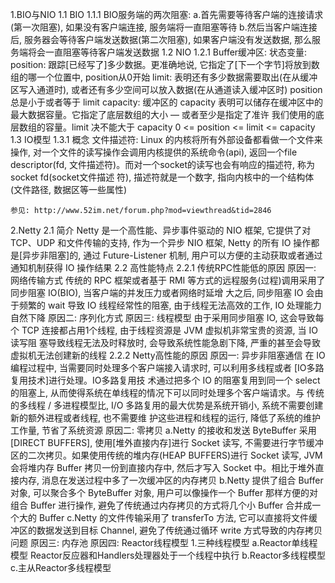 1.BIO与NIO
    1.1 BIO
        1.1.1 BIO服务端的两次阻塞:
            a.首先需要等待客户端的连接请求(第一次阻塞), 如果没有客户端连接, 服务端将一直阻塞等待
            b.然后当客户端连接后, 服务器会等待客户端发送数据(第二次阻塞), 如果客户端没有发送数据, 那么服务端将会一直阻塞等待客户端发送数据
    1.2 NIO
        1.2.1 Buffer缓冲区:
            状态变量: 
                position: 跟踪[已经写了]多少数据。更准确地说, 它指定了[下一个字节]将放到数组的哪一个位置中, position从0开始
                limit: 表明还有多少数据需要取出(在从缓冲区写入通道时), 或者还有多少空间可以放入数据(在从通道读入缓冲区时)
                       position 总是小于或者等于 limit
                capacity: 缓冲区的 capacity 表明可以储存在缓冲区中的最大数据容量。它指定了底层数组的大小 ― 或者至少是指定了准许
                          我们使用的底层数组的容量。limit 决不能大于 capacity
                0 <= position <= limit <= capacity
    1.3 IO模型
        1.3.1 概念
            文件描述符: Linux 的内核将所有外部设备都看做一个文件来操作, 对一个文件的读写操作会调用内核提供的系统命令(api), 
                返回一个file descriptor(fd, 文件描述符)。而对一个socket的读写也会有响应的描述符, 称为socket fd(socket文件描述
                符), 描述符就是一个数字, 指向内核中的一个结构体(文件路径, 数据区等一些属性)
                   
    参见: http://www.52im.net/forum.php?mod=viewthread&tid=2846
    
2.Netty
    2.1 简介
        Netty 是一个高性能、异步事件驱动的 NIO 框架, 它提供了对 TCP、UDP 和文件传输的支持, 作为一个异步 NIO 框架, Netty 的所有
        IO 操作都是[异步非阻塞]的, 通过 Future-Listener 机制, 用户可以方便的主动获取或者通过通知机制获得 IO 操作结果
    2.2 高性能特点
        2.2.1 传统RPC性能低的原因
            原因一: 网络传输方式
                传统的 RPC 框架或者基于 RMI 等方式的远程服务(过程)调用采用了同步阻塞 IO(BIO), 当客户端的并发压力或者网络时延增
                大之后, 同步阻塞 IO 会由于频繁的 wait 导致 IO 线程经常性的阻塞, 由于线程无法高效的工作, IO 处理能力自然下降
            原因二: 序列化方式
            原因三: 线程模型
                由于采用同步阻塞 IO, 这会导致每个 TCP 连接都占用1个线程, 由于线程资源是 JVM 虚拟机非常宝贵的资源, 当 IO 读写阻
                塞导致线程无法及时释放时, 会导致系统性能急剧下降, 严重的甚至会导致虚拟机无法创建新的线程
        2.2.2 Netty高性能的原因
            原因一: 异步非阻塞通信
                在 IO 编程过程中, 当需要同时处理多个客户端接入请求时, 可以利用多线程或者 [IO多路复用技术]进行处理。IO多路复用技
                术通过把多个 IO 的阻塞复用到同一个 select 的阻塞上, 从而使得系统在单线程的情况下可以同时处理多个客户端请求。与
                传统的多线程 / 多进程模型比, I/O 多路复用的最大优势是系统开销小, 系统不需要创建新的额外进程或者线程, 也不需要维
                护这些进程和线程的运行, 降低了系统的维护工作量, 节省了系统资源
            原因二: 零拷贝
                a.Netty 的接收和发送 ByteBuffer 采用 [DIRECT BUFFERS], 使用[堆外直接内存]进行 Socket 读写, 不需要进行字节缓冲
                区的二次拷贝。如果使用传统的堆内存(HEAP BUFFERS)进行 Socket 读写, JVM 会将堆内存 Buffer 拷贝一份到直接内存中,
                然后才写入 Socket 中。相比于堆外直接内存, 消息在发送过程中多了一次缓冲区的内存拷贝
                b.Netty 提供了组合 Buffer 对象, 可以聚合多个 ByteBuffer 对象, 用户可以像操作一个 Buffer 那样方便的对组合 
                Buffer 进行操作, 避免了传统通过内存拷贝的方式将几个小 Buffer 合并成一个大的 Buffer
                c.Netty 的文件传输采用了 transferTo 方法, 它可以直接将文件缓冲区的数据发送到目标 Channel, 避免了传统通过循环 
                write 方式导致的内存拷贝问题
            原因三: 内存池
            原因四: Reactor线程模型
                1.三种线程模型
                    a.Reactor单线程模型
                        Reactor反应器和Handlers处理器处于一个线程中执行
                    b.Reactor多线程模型
                    c.主从Reactor多线程模型